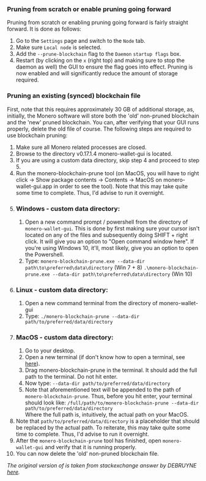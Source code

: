 ### Pruning from scratch or enable pruning going forward
Pruning from scratch or enabling pruning going forward is fairly straight forward. It is done as follows:
1. Go to the `Settings` page and switch to the `Node` tab.
2. Make sure `Local node` is selected.
3. Add the `--prune-blockchain` flag to the `Daemon` `startup flags` box.
4. Restart (by clicking on the `x` (right top) and making sure to stop the daemon as well) the GUI to ensure the flag goes into effect.
Pruning is now enabled and will significantly reduce the amount of storage required.

### Pruning an existing (synced) blockchain file
First, note that this requires approximately 30 GB of additional storage, as, initially, the Monero software will store both the 'old' non-pruned blockchain and the 'new' pruned blockchain. You can, after verifying that your GUI runs properly, delete the old file of course. The following steps are required to use blockchain pruning:

1. Make sure all Monero related processes are closed.
2. Browse to the directory v0.17.1.4 monero-wallet-gui is located.
3. If you are using a custom data directory, skip step 4 and proceed to step 5.
4. Run the monero-blockchain-prune tool (on MacOS, you will have to right click -> Show package contents -> Contents -> MacOS on monero-wallet-gui.app in order to see the tool). Note that this may take quite some time to complete. Thus, I'd advise to run it overnight.
5. ### Windows - custom data directory:
    1. Open a new command prompt / powershell from the directory of `monero-wallet-gui`. This is done by first making sure your cursor isn't located on any of the files and subsequently doing SHIFT + right click. It will give you an option to "Open command window here". If you're using Windows 10, it'll, most likely, give you an option to open the Powershell.
    2. Type:
    `monero-blockchain-prune.exe --data-dir path\to\preferred\data\directory` (Win 7 + 8)
    `.\monero-blockchain-prune.exe --data-dir path\to\preferred\data\directory` (Win 10)
6. ### Linux - custom data directory:
    1. Open a new command terminal from the directory of monero-wallet-gui
    2. Type:
    `./monero-blockchain-prune --data-dir path/to/preferred/data/directory`
7. ### MacOS - custom data directory:
    1. Go to your desktop.
    2. Open a new terminal (if don't know how to open a terminal, see [here](https://apple.stackexchange.com/a/256263)).
    3. Drag monero-blockchain-prune in the terminal. It should add the full path to the terminal. Do not hit enter.
    4. Now type:
      ```--data-dir path/to/preferred/data/directory```
    5. Note that aforementioned text will be appended to the path of `monero-blockchain-prune`. Thus, before you hit enter, your terminal should look like:
      `/full/path/to/monero-blockchain-prune --data-dir path/to/preferred/data/directory`       
      Where the full path is, intuitively, the actual path on your MacOS.
8. Note that `path/to/preferred/data/directory` is a placeholder that should be replaced by the actual path. To reiterate, this may take quite some time to complete. Thus, I'd advise to run it overnight.
9. After the `monero-blockchain-prune` tool has finished, open `monero-wallet-gui` and verify that it is running properly.
10. You can now delete the 'old' non-pruned blockchain file.

*The original version of is taken from stackexchange answer by DEBRUYNE [here]([https://github.com/i2p-zero/i2p-zero/blob/master/monerod-with-i2p-zero.md](https://monero.stackexchange.com/a/11455)).*
